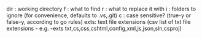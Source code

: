 dir : working directory
f   : what to find
r   : what to replace it with
i   : folders to ignore (for convenience, defaults to .vs,.git)
c   : case sensitive?  (true-y or false-y, according to go rules)
exts: text file extensions    (csv list of txt file extensions - e.g. -exts txt,cs,css,cshtml,config,xml,js,json,sln,csproj)